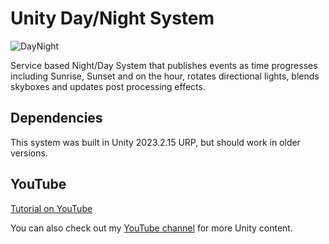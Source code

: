 # Unity Day/Night System

![DayNight](https://github.com/adammyhre/Unity-Night-Day-System/assets/38876398/4e215e39-4883-4377-a287-40bee4268e24)

Service based Night/Day System that publishes events as time progresses including Sunrise, Sunset and on the hour, 
rotates directional lights, blends skyboxes and updates post processing effects.

## Dependencies

This system was built in Unity 2023.2.15 URP, but should work in older versions.

## YouTube

[Tutorial on YouTube](https://youtu.be/CYc4z4wYu3Q)

You can also check out my [YouTube channel](https://www.youtube.com/@git-amend?sub_confirmation=1) for more Unity content.



